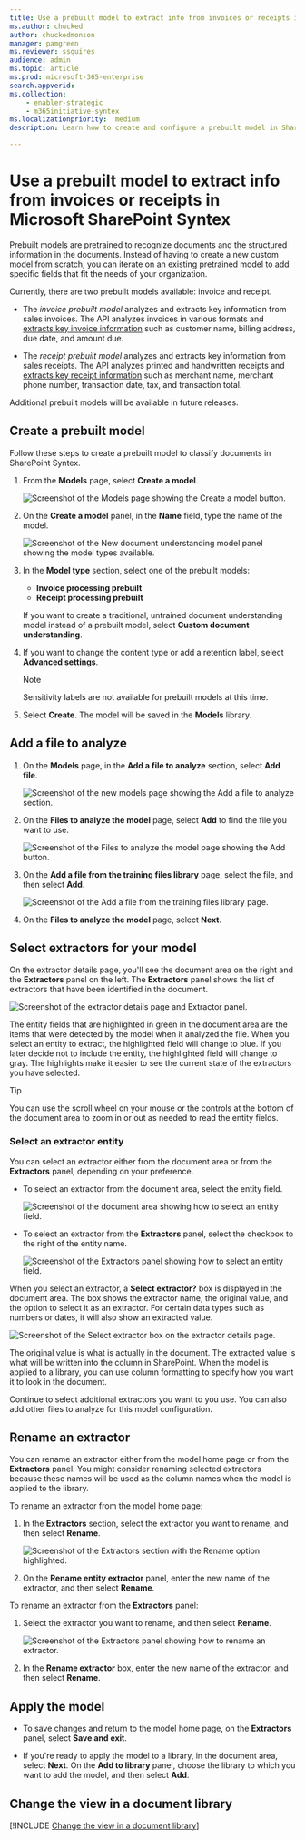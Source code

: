 ```yaml
---
title: Use a prebuilt model to extract info from invoices or receipts in Microsoft SharePoint Syntex
ms.author: chucked
author: chuckedmonson
manager: pamgreen
ms.reviewer: ssquires
audience: admin
ms.topic: article
ms.prod: microsoft-365-enterprise
search.appverid: 
ms.collection: 
    - enabler-strategic
    - m365initiative-syntex
ms.localizationpriority:  medium
description: Learn how to create and configure a prebuilt model in SharePoint Syntex.

---
```


# Use a prebuilt model to extract info from invoices or receipts in Microsoft SharePoint Syntex

Prebuilt models are pretrained to recognize documents and the structured information in the documents. Instead of having to create a new custom model from scratch, you can iterate on an existing pretrained model to add specific fields that fit the needs of your organization. 

Currently, there are two prebuilt models available: invoice and receipt.

- The *invoice prebuilt model* analyzes and extracts key information from sales invoices. The API analyzes invoices in various formats and [extracts key invoice information](/azure/applied-ai-services/form-recognizer/concept-invoice#field-extraction) such as customer name, billing address, due date, and amount due.

- The *receipt prebuilt model* analyzes and extracts key information from sales receipts. The API analyzes printed and handwritten receipts and [extracts key receipt information](/azure/applied-ai-services/form-recognizer/concept-receipt#field-extraction) such as merchant name, merchant phone number, transaction date, tax, and transaction total.

Additional prebuilt models will be available in future releases.

## Create a prebuilt model

Follow these steps to create a prebuilt model to classify documents in SharePoint Syntex.

1. From the **Models** page, select **Create a model**.

    ![Screenshot of the Models page showing the Create a model button.](../media/content-understanding/prebuilt-create-model-button.png) 

2. On the **Create a model** panel, in the **Name** field, type the name of the model.

    ![Screenshot of the New document understanding model panel showing the model types available.](../media/content-understanding/prebuilt-create-panel.png) 

3. In the **Model type** section, select one of the prebuilt models:
   - **Invoice processing prebuilt**
   - **Receipt processing prebuilt**

   If you want to create a traditional, untrained document understanding model instead of a prebuilt model, select **Custom document understanding**.

4. If you want to change the content type or add a retention label, select **Advanced settings**.

    > [!NOTE]
    > Sensitivity labels are not available for prebuilt models at this time.

5. Select **Create**. The model will be saved in the **Models** library.

## Add a file to analyze

1. On the **Models** page, in the **Add a file to analyze** section, select **Add file**.

    ![Screenshot of the new models page showing the Add a file to analyze section.](../media/content-understanding/prebuilt-add-file-to-analyze.png) 

2. On the **Files to analyze the model** page, select **Add** to find the file you want to use.

    ![Screenshot of the Files to analyze the model page showing the Add button.](../media/content-understanding/prebuilt-add-file-button.png) 

3. On the **Add a file from the training files library** page, select the file, and then select **Add**.

    ![Screenshot of the Add a file from the training files library page.](../media/content-understanding/prebuilt-add-file-from-training-library.png) 

6. On the **Files to analyze the model** page, select **Next**.

## Select extractors for your model

On the extractor details page, you'll see the document area on the right and the **Extractors** panel on the left. The **Extractors** panel shows the list of extractors that have been identified in the document.

   ![Screenshot of the extractor details page and Extractor panel.](../media/content-understanding/prebuilt-extractor-details-page.png) 

The entity fields that are highlighted in green in the document area are the items that were detected by the model when it analyzed the file. When you select an entity to extract, the highlighted field will change to blue. If you later decide not to include the entity, the highlighted field will change to gray. The highlights make it easier to see the current state of the extractors you have selected.

> [!TIP]
> You can use the scroll wheel on your mouse or the controls at the bottom of the document area to zoom in or out as needed to read the entity fields.

### Select an extractor entity

You can select an extractor either from the document area or from the **Extractors** panel, depending on your preference.
 
- To select an extractor from the document area, select the entity field.

    ![Screenshot of the document area showing how to select an entity field.](../media/content-understanding/prebuilt-document-area-select-field.png) 

- To select an extractor from the **Extractors** panel, select the checkbox to the right of the entity name.

    ![Screenshot of the Extractors panel showing how to select an entity field.](../media/content-understanding/prebuilt-extractors-panel-select-field.png) 

When you select an extractor, a **Select extractor?** box is displayed in the document area. The box shows the extractor name, the original value, and the option to select it as an extractor. For certain data types such as numbers or dates, it will also show an extracted value.

   ![Screenshot of the Select extractor box on the extractor details page.](../media/content-understanding/prebuilt-select-distractor-box.png) 

The original value is what is actually in the document. The extracted value is what will be written into the column in SharePoint. When the model is applied to a library, you can use column formatting to specify how you want it to look in the document.

Continue to select additional extractors you want to you use. You can also add other files to analyze for this model configuration.

## Rename an extractor

You can rename an extractor either from the model home page or from the **Extractors** panel. You might consider renaming selected extractors because these names will be used as the column names when the model is applied to the library.

To rename an extractor from the model home page:

1. In the **Extractors** section, select the extractor you want to rename, and then select **Rename**.

    ![Screenshot of the Extractors section with the Rename option highlighted.](../media/content-understanding/prebuilt-model-page-rename-extractor.png) 

2. On the **Rename entity extractor** panel, enter the new name of the extractor, and then select **Rename**.

To rename an extractor from the **Extractors** panel:

1. Select the extractor you want to rename, and then select **Rename**.

    ![Screenshot of the Extractors panel showing how to rename an extractor.](../media/content-understanding/prebuilt-extractors-panel-rename-field.png) 

2. In the **Rename extractor** box, enter the new name of the extractor, and then select **Rename**.

## Apply the model

- To save changes and return to the model home page, on the **Extractors** panel, select **Save and exit**.

- If you're ready to apply the model to a library, in the document area, select **Next**. On the **Add to library** panel, choose the library to which you want to add the model, and then select **Add**.

## Change the view in a document library

[!INCLUDE [Change the view in a document library](../includes/change-library-view.md)]

